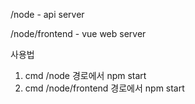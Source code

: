 /node - api server

/node/frontend - vue web server

사용법

1. cmd /node 경로에서 npm start
2. cmd /node/frontend 경로에서 npm start
